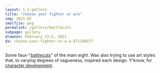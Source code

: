 ```yaml
---
layout: 1.1-gallery
title: "choose your fighter or w/e"
img: 2021-02
smolfile: png
permalink: /gallery/battlecuts
subpage: gallery
drawnon: February 21–2, 2021
da: choose-your-fighter-or-w-e-871148577
---
```

Some faux-"<a href="https://www.deviantart.com/dragonith/gallery?q=%23battlecuts" class="ext">battlecuts</a>" of the main eight. Was also trying to use art styles that, to varying degrees of vagueness, inspired each design. Y'know, for <a href="https://sta.sh/01jb4ietx7md" class="ext">character development</a>.